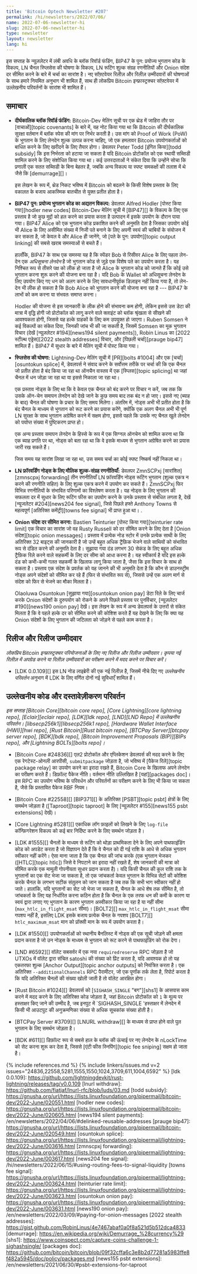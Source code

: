 ```yaml
---
title: 'Bitcoin Optech Newsletter #207'
permalink: /hi/newsletters/2022/07/06/
name: 2022-07-06-newsletter-hi
slug: 2022-07-06-newsletter-hi
type: newsletter
layout: newsletter
lang: hi
---
```

इस सप्ताह के न्यूज़लेटर में लंबी अवधि के ब्लॉक रिवॉर्ड फंडिंग, BIP47 के पुन: प्रयोज्य भुगतान कोड के विकल्प,
LN चैनल स्प्लिसेस की घोषणा के विकल्प, LN रूटिंग शुल्क संग्रह रणनीतियों और Onion संदेश दर
सीमित करने के बारे में चर्चा का सारांश है। नए सॉफ़्टवेयर रिलीज़ और रिलीज़ उम्मीदवारों की घोषणाओं
के साथ हमारे नियमित अनुभाग भी शामिल हैं, साथ ही लोकप्रिय Bitcoin इन्फ्रास्ट्रक्चर सॉफ़्टवेयर में
उल्लेखनीय परिवर्तनों के सारांश भी शामिल हैं।

## समाचार

- **<!--long-term-block-reward-funding-->दीर्घकालिक ब्लॉक रिवॉर्ड फंडिंग:** Bitcoin-Dev मेलिंग सूची पर एक
  थ्रेड में जाहिरा तौर पर [वाचाओं][topic covenants] के बारे में, यह नोट किया गया था कि Bitcoin की दीर्घकालिक सुरक्षा
  वर्तमान में ब्लॉक स्पेस की मांग पर निर्भर करती है। उस मांग को Proof of Work (PoW) के भुगतान के लिए लेनदेन शुल्क उत्पन्न करना
  चाहिए, जो एक हमलावर Bitcoin उपयोगकर्ताओं को बाधित करने के लिए खरीदने के लिए तैयार होगा।
  डेवलपर Peter Todd [इंगित किया][todd subsidy] कि इस निर्भरता को हटाया जा सकता है यदि Bitcoin प्रोटोकॉल को
  एक स्थायी सब्सिडी शामिल करने के लिए संशोधित किया गया था। कई उत्तरदाताओं ने संकेत दिया कि
  उन्होंने सोचा कि प्रणाली एक सतत सब्सिडी के बिना बेहतर है, जबकि अन्य विकल्प या स्पष्ट समकक्षों की
  तलाश में थे जैसे कि [demurrage][]।

  इस लेखन के रूप में, थ्रेड निकट भविष्य में Bitcoin को बदलने के किसी विशेष प्रस्ताव के लिए
  वकालत के बजाय आकस्मिक बातचीत से युक्त प्रतीत होता है।

- **BIP47 पुन: प्रयोज्य भुगतान कोड का अद्यतन विकल्प:** डेवलपर Alfred Hodler [पोस्ट किया गया][hodler new codes]
  Bitcoin-Dev मेलिंग सूची में [BIP47][] के विकल्प के लिए एक प्रस्ताव है जो कुछ मुद्दों को हल करने का प्रयास
  करता है उत्पादन में इसके उपयोग के दौरान पाया गया। BIP47 Alice को एक भुगतान कोड प्रकाशित करने की
  अनुमति देता है जिसका उपयोग कोई भी Alice के लिए असीमित संख्या में निजी पते बनाने के लिए अपनी
  स्वयं की चाबियों के संयोजन में कर सकता है, जो केवल वे और Alice ही जानेंगे, जो [पते के पुन: उपयोग][topic output linking]
  की सबसे खराब समस्याओं से बचते हैं।

  हालाँकि, BIP47 के साथ एक समस्या यह है कि स्पेंडर Bob से रिसीवर Alice के लिए पहला लेन-देन एक
  *अधिसूचना लेनदेन* है जो भुगतान कोड से जुड़े एक विशेष पते का उपयोग करता है। यह
  निश्चित रूप से तीसरे पक्ष को लीक हो जाता है जो Alice के भुगतान कोड को जानते हैं कि कोई उसे
  भुगतान करना शुरू करने की योजना बना रहा है। यदि Bob के Wallet को अधिसूचना लेनदेन के
  लिए उपयोग किए गए धन को अलग करने के लिए सावधानीपूर्वक डिज़ाइन नहीं किया गया
  है, तो लेन-देन भी लीक हो सकता है कि Bob Alice को भुगतान करने की योजना बना रहा है ---
  BIP47 के लाभों को कम करना या संभवतः समाप्त करना।

  Hodler की योजना से इस जानकारी के लीक होने की संभावना कम होगी, लेकिन इससे उस डेटा की
  मात्रा में वृद्धि होगी जो प्रोटोकॉल को लागू करने वाले क्लाइंट को ब्लॉक श्रृंखला से सीखने की आवश्यकता
  होगी, जिससे यह हल्के ग्राहकों के लिए कम उपयुक्त हो जाएगा। Ruben Somsen ने कई विकल्पों का
  संकेत दिया, जिनकी जांच भी की जा सकती है, जिसमें Somsen का मूक भुगतान विचार (देखें
  [न्यूज़लेटर #194][news194 silent payments]), Robin Linus का [2022 स्टील्थ एड्रेस][2022 stealth addresses]
  विचार, और [पिछली चर्चा][prauge bip47] शामिल हैं। BIP47 में सुधार के बारे में मेलिंग सूची में पोस्ट किया गया।

- **<!--announcing-splices-->स्प्लिसेस की घोषणा:** Lightning-Dev मेलिंग सूची में [PR][bolts #1004] और एक
  [चर्चा][osuntokun splice] में, डेवलपर्स ने संवाद करने के सर्वोत्तम तरीके पर चर्चा की कि एक चैनल जो प्रतीत होता
  है बंद किया जा रहा था ऑनचैन वास्तव में एक [स्प्लिस][topic splicing] था जहां चैनल में धन जोड़ा जा रहा था या
  इससे निकाला जा रहा था।

  एक प्रस्ताव नोड्स के लिए था कि वे केवल एक चैनल को बंद करने पर विचार न करें, जब तक कि
  उसके ऑन-चेन समापन लेनदेन को देखे जाने के कुछ समय बाद तक बंद न हो जाए। इससे
  नए (ब्याह के बाद) चैनल की घोषणा के प्रचार के लिए समय मिलेगा। अंतरिम में, नोड्स अभी भी प्रतीत
  होता है कि बंद चैनल के माध्यम से भुगतान को रूट करने का प्रयास करेंगे, क्योंकि एक अलग
  चैनल अभी भी पूर्ण LN सुरक्षा के साथ भुगतान अग्रेषित करने में सक्षम होगा, इससे
  पहले कि उसके नए चैनल खुले लेनदेन को पर्याप्त संख्या में पुष्टिकरण प्राप्त हो।

  एक अन्य प्रस्ताव समापन लेनदेन के हिस्से के रूप में एक सिग्नल ऑनचेन को शामिल करना था
  कि एक ब्याह प्रगति पर था, नोड्स को बता रहा था कि वे इसके माध्यम से भुगतान अग्रेषित करने का
  प्रयास जारी रख सकते हैं।

  जिस समय यह सारांश लिखा जा रहा था, उस समय चर्चा का कोई स्पष्ट निष्कर्ष नहीं निकला था।

- **LN फ़ॉरवर्डिंग नोड्स के लिए मौलिक शुल्क-संग्रह रणनीतियाँ:** डेवलपर ZmnSCPxj [सारांशित][zmnscpxj forwarding] तीन रणनीतियाँ
  LN फ़ॉरवर्डिंग नोड्स रूटिंग भुगतान (शुल्क एकत्र न करने की रणनीति सहित) के लिए शुल्क एकत्र करने में उपयोग कर
  सकते हैं। ZmnSCPxj फिर विभिन्न रणनीतियों के संभावित परिणामों का विश्लेषण करता है। यह नोड्स के लिए भुगतान
  की सफलता दर में सुधार के लिए रूटिंग फीस का उपयोग करने के उनके प्रस्ताव से संबंधित लगता है,
  देखें [न्यूजलेटर #204][news204 fee signal], जिसे पिछले हफ्ते Anthony Towns से महत्वपूर्ण [अतिरिक्त कमेंट्री][towns fee signal] भी प्राप्त हुआ था। .

- **Onion संदेश दर सीमित करना:** Bastien Teinturier [पोस्ट किया गया][teinturier rate limit] एक विचार का सारांश जो वह Rusty
  Russell को दर सीमित करने के लिए देता है [Onion संदेश][topic onion messages]। प्रस्ताव में प्रत्येक नोड स्टोर में
  उनके प्रत्येक साथी के लिए अतिरिक्त 32 बाइट्स की जानकारी है जो उन्हें बहुत अधिक ट्रैफ़िक भेजने वाले साथियों को संभावित रूप से
  दंडित करने की अनुमति देता है। सुझाया गया दंड लगभग 30 सेकंड के लिए बहुत अधिक ट्रैफ़िक रिले
  करने वाले सहकर्मी के लिए दर सीमा को आधा करना है। यह स्वीकार्य है यदि इस हल्के दंड को कभी-कभी
  गलत सहकर्मी के खिलाफ लागू किया जाता है, जैसा कि इस विचार के साथ हो सकता है। प्रस्ताव एक संदेश के
  प्रवर्तक को यह जानने की भी अनुमति देता है कि कौन से डाउनस्ट्रीम नोड्स अपने संदेशों को सीमित कर रहे हैं
  (फिर से संभावित रूप से), जिससे उन्हें एक अलग मार्ग से संदेश को फिर से भेजने का मौका मिलता है।

  Olaoluwa Osuntokun [सुझाया गया][osuntokun onion pay] डेटा रिले के लिए चार्ज करके Onion संदेशों के दुरुपयोग को
  रोकने के अपने पिछले प्रस्ताव पर पुनर्विचार, [न्यूज़लेटर #190][news190 onion pay] देखें। इस लेखन के रूप में अन्य
  डेवलपर्स के उत्तरों से संकेत मिलता है कि वे पहले हल्के दर को सीमित करने की कोशिश
  करते हैं यह देखने के लिए कि क्या यह Onion संदेशों के लिए भुगतान की जटिलता को जोड़ने से
  पहले काम करता है।

## रिलीज और रिलीज उम्मीदवार

*लोकप्रिय Bitcoin इन्फ्रास्ट्रक्चर परियोजनाओं के लिए नए रिलीज और रिलीज उम्मीदवार। कृपया नई
रिलीज़ में अपग्रेड करने या रिलीज़ उम्मीदवारों का परीक्षण करने में मदद करने पर विचार करें।*

- [LDK 0.0.109][] इस LN नोड लाइब्रेरी की एक नई रिलीज़ है, जिसमें नीचे दिए गए *उल्लेखनीय परिवर्तन* अनुभाग में LDK के लिए
  वर्णित दोनों नई सुविधाएँ शामिल हैं।

## उल्लेखनीय कोड और दस्तावेज़ीकरण परिवर्तन

*इस सप्ताह [Bitcoin Core][bitcoin core repo], [Core Lightning][core lightning repo], [Eclair][eclair repo],
[LDK][ldk repo], [LND][LND Repo] में उल्लेखनीय परिवर्तन। [libsecp256k1][libsecp256k1 repo],
[Hardware Wallet Interface (HWI)][hwi repo], [Rust Bitcoin][Rust bitcoin repo],
[BTCPay Server][btcpay server repo], [BDK][bdk repo], [Bitcoin Improvement Proposals (BIP)][BIPs repo],
और [Lightning BOLTs][bolts repo]।*

- [Bitcoin Core #24836][] एल2 प्रोटोकॉल और एप्लिकेशन डेवलपर्स की मदद करने के लिए एक
  रेगटेस्ट-ओनली आरपीसी, `submitpackage` जोड़ता है, जो भविष्य में [पैकेज रिले][topic package relay] का उपयोग करने का
  इरादा रखते हैं, Bitcoin Core के खिलाफ अपने लेनदेन का परीक्षण करते हैं। डिफ़ॉल्ट पैकेज नीति।
  वर्तमान नीति उल्लिखित है [यहां][packages doc]। इस RPC का उपयोग भविष्य के परिवर्धन और परिवर्तनों का परीक्षण
  करने के लिए भी किया जा सकता है, जैसे कि प्रस्तावित पैकेज RBF नियम।

- [Bitcoin Core #22558][] [BIP371][] के अतिरिक्त [PSBT][topic psbt] क्षेत्रों के लिए समर्थन जोड़ता है
  ([Taproot][topic taproot] ​​के लिए [न्यूज़लेटर #155][news155 psbt extensions] देखें)।

- [Core Lightning #5281][] एकाधिक लॉग फ़ाइलों को लिखने के लिए `log-file` कॉन्फ़िगरेशन विकल्प को कई बार
  निर्दिष्ट करने के लिए समर्थन जोड़ता है।

- [LDK #1555][] चैनलों के माध्यम से रूटिंग को थोड़ा प्राथमिकता देने के लिए अपने पाथफाइंडिंग कोड को अपडेट
  करता है जो विज्ञापन देते हैं कि वे चैनल को दी गई राशि के आधे से अधिक भुगतान स्वीकार नहीं करेंगे। ऐसा
  माना जाता है कि एक चैनल की जांच करके (एक भुगतान भेजकर ([HTLC][topic htlc]) जिसे वे निपटाने का इरादा नहीं रखते हैं,
  शेष जानकारी की मात्रा को सीमित करके एक मामूली गोपनीयता सुधार प्रदान करता है)। यदि किसी चैनल की
  कुल राशि तक के भुगतानों का एक सेट भेजा जा सकता है, तो एक जांचकर्ता केवल भुगतान के विभिन्न सेटों
  की कोशिश करके चैनल के लगभग सटीक संतुलन को जान सकता है जब तक कि सभी भाग स्वीकार नहीं हो
  जाते। हालांकि, यदि भुगतानों का सेट जो भेजा जा सकता है, चैनल के आधे शेष तक सीमित है, तो जांचकर्ता के लिए
  यह निर्धारित करना कठिन होता है कि चैनल के एक तरफ धन की कमी के कारण या स्वयं द्वारा लगाए गए
  भुगतान के कारण भुगतान अस्वीकार किया जा रहा है या नहीं सीमा (`max_htlc_in_flight_msat` सीमा)। [BOLT2][] `max_htlc_in_flight_msat` सीमा गपशप नहीं है, इसलिए LDK
  इसके बजाय प्रत्येक चैनल के गपशप [BOLT7][] `htlc_maximum_msat` मान को प्रॉक्सी मान के रूप में उपयोग करता है।

- [LDK #1550][] उपयोगकर्ताओं को स्थानीय बैनलिस्ट में नोड्स की एक सूची जोड़ने की क्षमता प्रदान करता है जो उन नोड्स के
  माध्यम से भुगतान को रूट करने से पाथफाइंडिंग को रोक देगा।

- [LND #6592][] वॉलेट सबसर्वर में एक नया `requiredreserve` RPC जोड़ता है जो UTXOs में वॉलेट द्वारा संचित satoshi की
  संख्या को प्रिंट करता है, यदि आवश्यक हो तो यह एकतरफा शुल्क [Anchor Output][topic anchor outputs] को नियंत्रित करता है।
  एक अतिरिक्त `--additionalChannels` RPC पैरामीटर, जो एक पूर्णांक तर्क लेता है, रिपोर्ट करता है कि यदि अतिरिक्त चैनलों की संख्या खोली जाती है तो वॉलेट आरक्षित होगा।

- [Rust Bitcoin #1024][] डेवलपर्स को [`SIGHASH_SINGLE` "बग"][shs1] के आसपास काम करने में मदद करने के लिए अतिरिक्त कोड
  जोड़ता है, जहां Bitcoin प्रोटोकॉल को `1` के मूल्य पर हस्ताक्षर किए जाने की उम्मीद है, जब इनपुट में `SIGHASH_SINGLE
  'हस्ताक्षर में लेनदेन में किसी भी आउटपुट की अनुक्रमणिका संख्या से अधिक सूचकांक संख्या होती है।

- [BTCPay Server #3709][] [LNURL withdraw][] के माध्यम से प्राप्त होने वाले पुल भुगतान के लिए समर्थन जोड़ता है।

- [BDK #611][] डिफ़ॉल्ट रूप से सबसे हाल के ब्लॉक की ऊंचाई पर नए लेनदेन के nLockTime को सेट करना शुरू कर देता है, जिससे
  [एंटी फीस स्निपिंग][topic fee sniping] सक्षम हो जाता है।

{% include references.md %}
{% include linkers/issues.md v=2 issues="24836,22558,5281,1555,1550,1024,3709,611,1004,6592" %}
[ldk 0.0.109]: https://github.com/lightningdevkit/rust-lightning/releases/tag/v0.0.109
[lnurl withdraw]: https://github.com/fiatjaf/lnurl-rfc/blob/luds/03.md
[todd subsidy]: https://gnusha.org/url/https://lists.linuxfoundation.org/pipermail/bitcoin-dev/2022-June/020551.html
[hodler new codes]: https://gnusha.org/url/https://lists.linuxfoundation.org/pipermail/bitcoin-dev/2022-June/020605.html
[news194 silent payments]: /en/newsletters/2022/04/06/#delinked-reusable-addresses
[prauge bip47]: https://gnusha.org/url/https://lists.linuxfoundation.org/pipermail/bitcoin-dev/2022-June/020549.html
[osuntokun splice]: https://gnusha.org/url/https://lists.linuxfoundation.org/pipermail/lightning-dev/2022-June/003616.html
[zmnscpxj forwarding]: https://gnusha.org/url/https://lists.linuxfoundation.org/pipermail/lightning-dev/2022-June/003617.html
[news204 fee signal]: /hi/newsletters/2022/06/15/#using-routing-fees-to-signal-liquidity
[towns fee signal]: https://gnusha.org/url/https://lists.linuxfoundation.org/pipermail/lightning-dev/2022-June/003624.html
[teinturier rate limit]: https://gnusha.org/url/https://lists.linuxfoundation.org/pipermail/lightning-dev/2022-June/003623.html
[osuntokun onion pay]: https://gnusha.org/url/https://lists.linuxfoundation.org/pipermail/lightning-dev/2022-June/003631.html
[news190 onion pay]: /en/newsletters/2022/03/09/#paying-for-onion-messages
[2022 stealth addresses]: https://gist.github.com/RobinLinus/4e7467abaf0a0f8a521d5b512dca4833
[demurrage]: https://en.wikipedia.org/wiki/Demurrage_%28currency%29
[shs1]: https://www.coinspect.com/capture-coins-challenge-1-sighashsingle/
[packages doc]: https://github.com/bitcoin/bitcoin/blob/09f32cffa6c3e8b2d77281a5983ffe8f482a5945/doc/policy/packages.md
[news155 psbt extensions]: /en/newsletters/2021/06/30/#psbt-extensions-for-taproot
